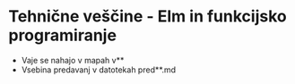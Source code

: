 # Tehnične veščine - Elm in funkcijsko programiranje

- Vaje se nahajo v mapah v**
- Vsebina predavanj v datotekah pred**.md
